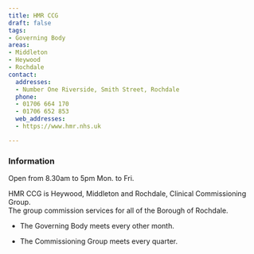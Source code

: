 ```yaml
---
title: HMR CCG
draft: false
tags:
- Governing Body
areas:
- Middleton
- Heywood
- Rochdale
contact:
  addresses:
  - Number One Riverside, Smith Street, Rochdale
  phone:
  - 01706 664 170
  - 01706 652 853
  web_addresses:
  - https://www.hmr.nhs.uk

---
```


### Information

Open from 8.30am to 5pm Mon. to Fri.  

HMR CCG is Heywood, Middleton and Rochdale, Clinical Commissioning Group.  
The group commission services for all
of the Borough of Rochdale.

- The Governing Body meets every other month.

- The Commissioning Group meets every quarter.
